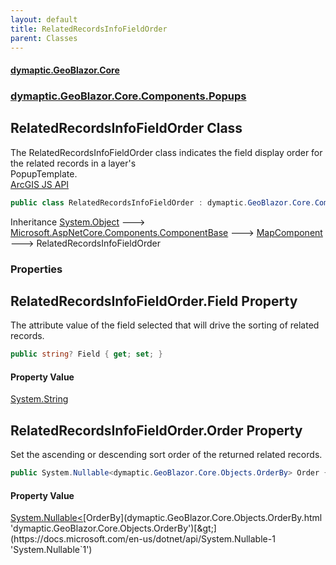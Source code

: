 ```yaml
---
layout: default
title: RelatedRecordsInfoFieldOrder
parent: Classes
---
```

#### [dymaptic.GeoBlazor.Core](index.html 'index')
### [dymaptic.GeoBlazor.Core.Components.Popups](index.html#dymaptic.GeoBlazor.Core.Components.Popups 'dymaptic.GeoBlazor.Core.Components.Popups')

## RelatedRecordsInfoFieldOrder Class

The RelatedRecordsInfoFieldOrder class indicates the field display order for the related records in a layer's  
PopupTemplate.  
<a target="_blank" href="https://developers.arcgis.com/javascript/latest/api-reference/esri-popup-support-RelatedRecordsInfoFieldOrder.html">ArcGIS JS API</a>

```csharp
public class RelatedRecordsInfoFieldOrder : dymaptic.GeoBlazor.Core.Components.MapComponent
```

Inheritance [System.Object](https://docs.microsoft.com/en-us/dotnet/api/System.Object 'System.Object') &#129106; [Microsoft.AspNetCore.Components.ComponentBase](https://docs.microsoft.com/en-us/dotnet/api/Microsoft.AspNetCore.Components.ComponentBase 'Microsoft.AspNetCore.Components.ComponentBase') &#129106; [MapComponent](dymaptic.GeoBlazor.Core.Components.MapComponent.html 'dymaptic.GeoBlazor.Core.Components.MapComponent') &#129106; RelatedRecordsInfoFieldOrder
### Properties

<a name='dymaptic.GeoBlazor.Core.Components.Popups.RelatedRecordsInfoFieldOrder.Field'></a>

## RelatedRecordsInfoFieldOrder.Field Property

The attribute value of the field selected that will drive the sorting of related records.

```csharp
public string? Field { get; set; }
```

#### Property Value
[System.String](https://docs.microsoft.com/en-us/dotnet/api/System.String 'System.String')

<a name='dymaptic.GeoBlazor.Core.Components.Popups.RelatedRecordsInfoFieldOrder.Order'></a>

## RelatedRecordsInfoFieldOrder.Order Property

Set the ascending or descending sort order of the returned related records.

```csharp
public System.Nullable<dymaptic.GeoBlazor.Core.Objects.OrderBy> Order { get; set; }
```

#### Property Value
[System.Nullable&lt;](https://docs.microsoft.com/en-us/dotnet/api/System.Nullable-1 'System.Nullable`1')[OrderBy](dymaptic.GeoBlazor.Core.Objects.OrderBy.html 'dymaptic.GeoBlazor.Core.Objects.OrderBy')[&gt;](https://docs.microsoft.com/en-us/dotnet/api/System.Nullable-1 'System.Nullable`1')
